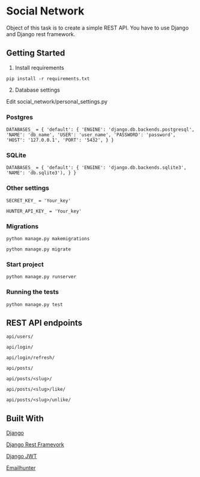 # Social Network

Object of this task is to create a simple REST API. You have to use Django and
Django rest framework.

## Getting Started
1. Install requirements

`pip install -r requirements.txt`

2. Database settings

Edit social_network/personal_settings.py 

### Postgres
`DATABASES_ = {
    'default': {
        'ENGINE': 'django.db.backends.postgresql',
        'NAME': 'db_name',
        'USER': 'user_name',
        'PASSWORD': 'password',
        'HOST': '127.0.0.1',
        'PORT': '5432',
    }
}`
### SQLite
`DATABASES_ = {
    'default': {
        'ENGINE': 'django.db.backends.sqlite3',
        'NAME': 'db.sqlite3'),
    }
}`

### Other settings
`SECRET_KEY_ = 'Your_key'`

`HUNTER_API_KEY_ = 'Your_key'`

### Migrations
`python manage.py makemigrations`

`python manage.py migrate`

### Start project

`python manage.py runserver`

### Running the tests
`python manage.py test`

## REST API endpoints

`api/users/`

`api/login/`

`api/login/refresh/`

`api/posts/`

`api/posts/<slug>/`

`api/posts/<slug>/like/`

`api/posts/<slug>/unlike/`

## Built With
[Django](https://www.djangoproject.com/)

[Django Rest Framevork](https://www.django-rest-framework.org/)

[Django JWT](https://github.com/davesque/django-rest-framework-simplejwt)

[Emailhunter](https://github.com/VonStruddle/PyHunter)
